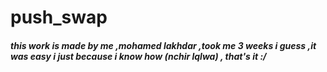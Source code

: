 # push_swap


##### this work is made by me ,mohamed lakhdar ,took me 3 weeks i guess ,it was easy i just because i know how (nchir lqlwa) , that's it :/ 